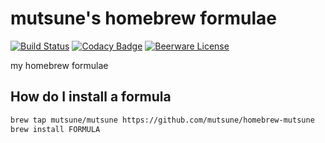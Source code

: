 # mutsune's homebrew formulae

[![Build Status](https://travis-ci.com/mutsune/homebrew-mutsune.svg?branch=master)](https://travis-ci.com/mutsune/homebrew-mutsune)
[![Codacy Badge](https://api.codacy.com/project/badge/Grade/8412ec3b117f4ef6a33ff3ae3ac57834)](https://app.codacy.com/app/mutsune/homebrew-mutsune?utm_source=github.com&utm_medium=referral&utm_content=mutsune/homebrew-mutsune&utm_campaign=Badge_Grade_Settings)
[![Beerware License](https://img.shields.io/badge/license-Beerware-blue.svg)](https://github.com/mutsune/homebrew-mutsune/blob/master/LICENSE)

my homebrew formulae

## How do I install a formula

```sh
brew tap mutsune/mutsune https://github.com/mutsune/homebrew-mutsune
brew install FORMULA
```
